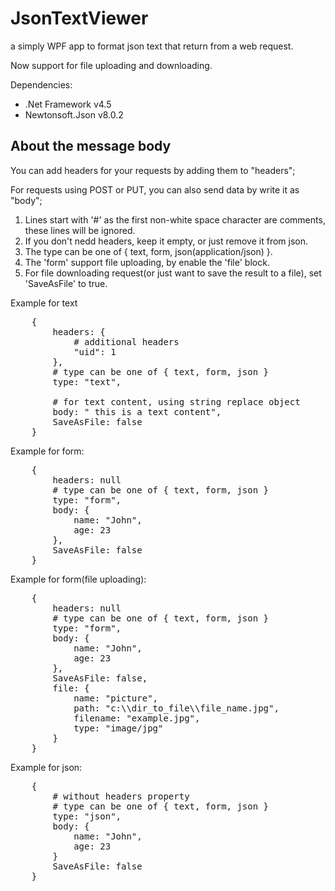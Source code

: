 # JsonTextViewer #
a simply WPF app to format json text that return from a web request.

Now support for file uploading and downloading.

Dependencies:

+ .Net Framework v4.5
+ Newtonsoft.Json v8.0.2

## About the message body ##
You can add headers for your requests by adding them to "headers";

For requests using POST or PUT, you can also send data by write it as "body";

1. Lines start with '#' as the first non-white space character are comments, these lines will be ignored.
2. If you don't nedd headers, keep it empty, or just remove it from json.
3. The type can be one of { text, form, json(application/json) }.
4. The 'form' support file uploading, by enable the 'file' block.
5. For file downloading request(or just want to save the result to a file), set 'SaveAsFile' to true.

Example for text
<pre>
    {
        headers: {
            # additional headers
            "uid": 1
        },
        # type can be one of { text, form, json }
        type: "text",
        
        # for text content, using string replace object 
        body: " this is a text content",
        SaveAsFile: false
    }
</pre>

Example for form:
<pre>
    {
        headers: null
        # type can be one of { text, form, json }
        type: "form",
        body: {
            name: "John",
            age: 23
        },
        SaveAsFile: false
    }
</pre>


Example for form(file uploading):
<pre>
    {
        headers: null
        # type can be one of { text, form, json }
        type: "form",
        body: {
            name: "John",
            age: 23
        },
        SaveAsFile: false,
        file: {
            name: "picture",
            path: "c:\\dir_to_file\\file_name.jpg",
            filename: "example.jpg",
            type: "image/jpg"
        }
    }
</pre>

Example for json:
<pre>
    {
        # without headers property
        # type can be one of { text, form, json }
        type: "json",
        body: {
            name: "John",
            age: 23
        }
        SaveAsFile: false
    }
</pre>
